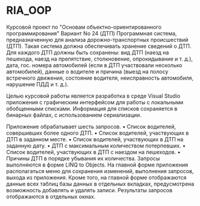 # RIA_OOP
Курсовой проект по "Основам объектно-ориентированного программирования"
Вариант No 24 (ДТП)
Программная система, предназначенную для анализа
дорожно-транспортных происшествий (ДТП). Такая система должна обеспечивать
хранение сведений о ДТП. Для каждого ДТП должны быть сохранены: вид ДТП (наезд на
пешехода, наезд на препятствие, столкновение, опрокидывание и т. д.), дата, гос. номера
автомобилей (если в ДТП участвовали несколько автомобилей), данные о водителе и
причина (выезд на полосу встречного движения, состояние водителя, неисправность
автомобиля, нарушение ПДД и т. д.).

Целью курсовой работы является разработка в среде Visual Studio приложения с
графическим интерфейсом для работы с локальными обобщенными списками.
Информация для списков сохраняется в бинарных файлах, с использованием
сериализации.

Приложение обрабатывает шесть запросов.
• Список водителей, совершивших более одного ДТП.
• Список водителей, участвующих в ДТП в заданном месте.
• Список водителей, участвующих в ДТП на заданную дату.
• ДТП с максимальным количеством потерпевших.
• Список водителей, участвующих в ДТП с наездом на пешеходов.
• Причины ДТП в порядке убывания их количества.
Запросы выполняются в форме LINQ to Objects. На главной форме приложения
располагаться меню для сохранения изменений, выполнения запросов, выхода из
приложения. Кроме того, на главной форме отображаются данные всех таблиц базы
данных в отдельных вкладках, предусмотрена возможность добавлять и
удалять записи. Результаты запросов отображаются в отдельных окнах.

